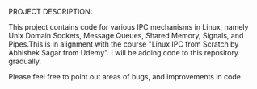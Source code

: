 PROJECT DESCRIPTION:

This project contains code for various IPC mechanisms in Linux, namely Unix Domain Sockets, Message Queues, Shared Memory, Signals, and  Pipes.This is in alignment with the course "Linux IPC from Scratch by Abhishek Sagar from Udemy". I will be adding code to this repository gradually.

Please feel free to point out areas of bugs, and improvements in code.
